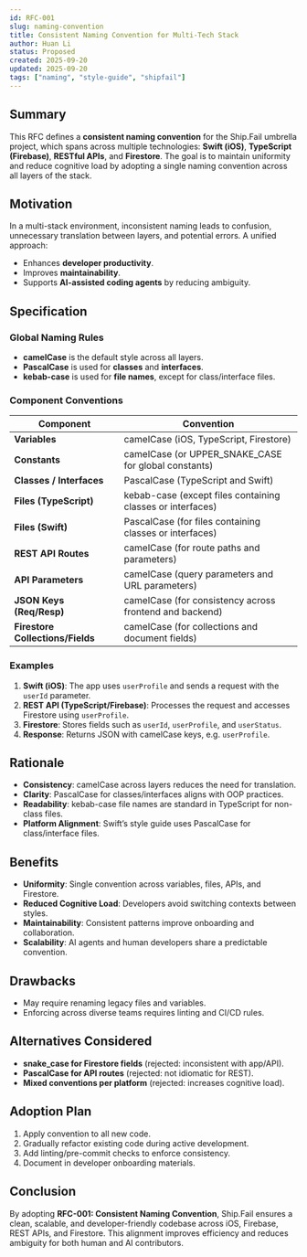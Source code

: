 ```yaml
---
id: RFC-001
slug: naming-convention
title: Consistent Naming Convention for Multi-Tech Stack
author: Huan Li
status: Proposed
created: 2025-09-20
updated: 2025-09-20
tags: ["naming", "style-guide", "shipfail"]
---
```


## Summary

This RFC defines a **consistent naming convention** for the Ship.Fail umbrella project, which spans across multiple technologies: **Swift (iOS)**, **TypeScript (Firebase)**, **RESTful APIs**, and **Firestore**. The goal is to maintain uniformity and reduce cognitive load by adopting a single naming convention across all layers of the stack.

## Motivation

In a multi-stack environment, inconsistent naming leads to confusion, unnecessary translation between layers, and potential errors. A unified approach:

* Enhances **developer productivity**.
* Improves **maintainability**.
* Supports **AI-assisted coding agents** by reducing ambiguity.

## Specification

### Global Naming Rules

* **camelCase** is the default style across all layers.
* **PascalCase** is used for **classes** and **interfaces**.
* **kebab-case** is used for **file names**, except for class/interface files.

### Component Conventions

| **Component**                    | **Convention**                                             |
| -------------------------------- | ---------------------------------------------------------- |
| **Variables**                    | camelCase (iOS, TypeScript, Firestore)                     |
| **Constants**                    | camelCase (or UPPER\_SNAKE\_CASE for global constants)     |
| **Classes / Interfaces**         | PascalCase (TypeScript and Swift)                          |
| **Files (TypeScript)**           | kebab-case (except files containing classes or interfaces) |
| **Files (Swift)**                | PascalCase (for files containing classes or interfaces)    |
| **REST API Routes**              | camelCase (for route paths and parameters)                 |
| **API Parameters**               | camelCase (query parameters and URL parameters)            |
| **JSON Keys (Req/Resp)**         | camelCase (for consistency across frontend and backend)    |
| **Firestore Collections/Fields** | camelCase (for collections and document fields)            |

### Examples

1. **Swift (iOS)**: The app uses `userProfile` and sends a request with the `userId` parameter.
2. **REST API (TypeScript/Firebase)**: Processes the request and accesses Firestore using `userProfile`.
3. **Firestore**: Stores fields such as `userId`, `userProfile`, and `userStatus`.
4. **Response**: Returns JSON with camelCase keys, e.g. `userProfile`.

## Rationale

* **Consistency**: camelCase across layers reduces the need for translation.
* **Clarity**: PascalCase for classes/interfaces aligns with OOP practices.
* **Readability**: kebab-case file names are standard in TypeScript for non-class files.
* **Platform Alignment**: Swift’s style guide uses PascalCase for class/interface files.

## Benefits

* **Uniformity**: Single convention across variables, files, APIs, and Firestore.
* **Reduced Cognitive Load**: Developers avoid switching contexts between styles.
* **Maintainability**: Consistent patterns improve onboarding and collaboration.
* **Scalability**: AI agents and human developers share a predictable convention.

## Drawbacks

* May require renaming legacy files and variables.
* Enforcing across diverse teams requires linting and CI/CD rules.

## Alternatives Considered

* **snake\_case for Firestore fields** (rejected: inconsistent with app/API).
* **PascalCase for API routes** (rejected: not idiomatic for REST).
* **Mixed conventions per platform** (rejected: increases cognitive load).

## Adoption Plan

1. Apply convention to all new code.
2. Gradually refactor existing code during active development.
3. Add linting/pre-commit checks to enforce consistency.
4. Document in developer onboarding materials.

## Conclusion

By adopting **RFC-001: Consistent Naming Convention**, Ship.Fail ensures a clean, scalable, and developer-friendly codebase across iOS, Firebase, REST APIs, and Firestore. This alignment improves efficiency and reduces ambiguity for both human and AI contributors.
